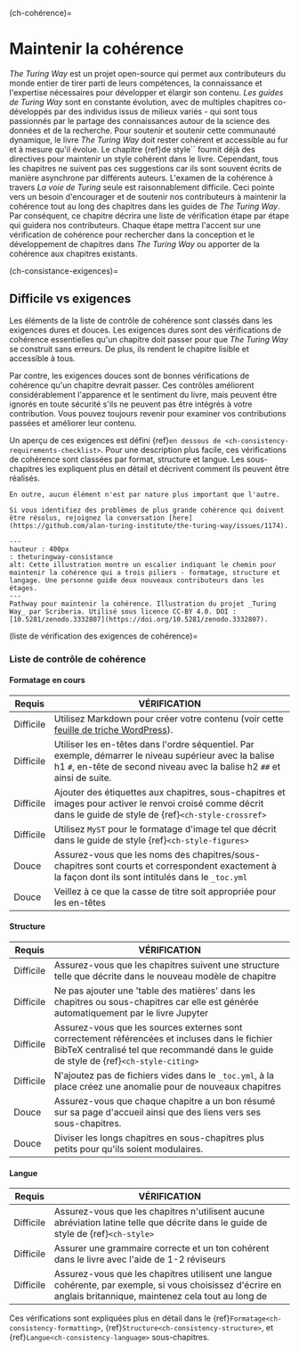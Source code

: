 (ch-cohérence)=
# Maintenir la cohérence

_The Turing Way_ est un projet open-source qui permet aux contributeurs du monde entier de tirer parti de leurs compétences, la connaissance et l'expertise nécessaires pour développer et élargir son contenu. _Les guides de Turing Way_ sont en constante évolution, avec de multiples chapitres co-développés par des individus issus de milieux variés - qui sont tous passionnés par le partage des connaissances autour de la science des données et de la recherche. Pour soutenir et soutenir cette communauté dynamique, le livre _The Turing Way_ doit rester cohérent et accessible au fur et à mesure qu'il évolue. Le chapitre {ref}de style`` fournit déjà des directives pour maintenir un style cohérent dans le livre. Cependant, tous les chapitres ne suivent pas ces suggestions car ils sont souvent écrits de manière asynchrone par différents auteurs. L'examen de la cohérence à travers _La voie de Turing_ seule est raisonnablement difficile. Ceci pointe vers un besoin d'encourager et de soutenir nos contributeurs à maintenir la cohérence tout au long des chapitres dans les guides de _The Turing Way_. Par conséquent, ce chapitre décrira une liste de vérification étape par étape qui guidera nos contributeurs. Chaque étape mettra l'accent sur une vérification de cohérence pour rechercher dans la conception et le développement de chapitres dans _The Turing Way_ ou apporter de la cohérence aux chapitres existants.

(ch-consistance-exigences)=
## Difficile vs exigences

Les éléments de la liste de contrôle de cohérence sont classés dans les exigences dures et douces. Les exigences dures sont des vérifications de cohérence essentielles qu'un chapitre doit passer pour que _The Turing Way_ se construit sans erreurs. De plus, ils rendent le chapitre lisible et accessible à tous.

Par contre, les exigences douces sont de bonnes vérifications de cohérence qu'un chapitre devrait passer. Ces contrôles améliorent considérablement l'apparence et le sentiment du livre, mais peuvent être ignorés en toute sécurité s'ils ne peuvent pas être intégrés à votre contribution. Vous pouvez toujours revenir pour examiner vos contributions passées et améliorer leur contenu.

Un aperçu de ces exigences est défini {ref}`en dessous de <ch-consistency-requirements-checklist>`. Pour une description plus facile, ces vérifications de cohérence sont classées par format, structure et langue. Les sous-chapitres les expliquent plus en détail et décrivent comment ils peuvent être réalisés.

```{important} Please note that these requirements are not exhaustive or definitive, and neither are their classifications rigid.
En outre, aucun élément n'est par nature plus important que l'autre.

Si vous identifiez des problèmes de plus grande cohérence qui doivent être résolus, rejoignez la conversation [here](https://github.com/alan-turing-institute/the-turing-way/issues/1174).

```

```{figure} ../figures/theturingway-consistency.jpg
---
hauteur : 400px
: theturingway-consistance
alt: Cette illustration montre un escalier indiquant le chemin pour maintenir la cohérence qui a trois piliers - formatage, structure et langage. Une personne guide deux nouveaux contributeurs dans les étages.
---
Pathway pour maintenir la cohérence. Illustration du projet _Turing Way_ par Scriberia. Utilisé sous licence CC-BY 4.0. DOI : [10.5281/zenodo.3332807](https://doi.org/10.5281/zenodo.3332807).
```

(liste de vérification des exigences de cohérence)=
### Liste de contrôle de cohérence

#### Formatage en cours

| Requis    | VÉRIFICATION                                                                                                                                                                                                       |
| --------- | ------------------------------------------------------------------------------------------------------------------------------------------------------------------------------------------------------------------ |
| Difficile | Utilisez Markdown pour créer votre contenu (voir cette [feuille de triche WordPress](https://wordpress.com/support/markdown-quick-reference/)).                                                                    |
| Difficile | Utiliser les en-têtes dans l'ordre séquentiel. Par exemple, démarrer le niveau supérieur avec la balise h1 `#`, en-tête de second niveau avec la balise h2 `##` et ainsi de suite.                                 |
| Difficile | Ajouter des étiquettes aux chapitres, sous-chapitres et images pour activer le renvoi croisé comme décrit dans le guide de style de {ref}`<ch-style-crossref>`                                               |
| Difficile | Utilisez `MyST` pour le formatage d'image tel que décrit dans le guide de style {ref}`<ch-style-figures>` | Utilisez des images de domaine public de moins de 1 Mo en taille et citez de manière appropriée. |
| Douce     | Assurez-vous que les noms des chapitres/sous-chapitres sont courts et correspondent exactement à la façon dont ils sont intitulés dans le `_toc.yml`                                                               |
| Douce     | Veillez à ce que la casse de titre soit appropriée pour les en-têtes | Capitalisez les premiers mots, derniers et "importants" de chaque titre; par exemple, "Blanche de neige et les Sept nains".                 |


#### Structure

| Requis    | VÉRIFICATION                                                                                                                                                                                  |
| --------- | --------------------------------------------------------------------------------------------------------------------------------------------------------------------------------------------- |
| Difficile | Assurez-vous que les chapitres suivent une structure telle que décrite dans le nouveau modèle de chapitre                                                                                     |
| Difficile | Ne pas ajouter une 'table des matières' dans les chapitres ou sous-chapitres car elle est générée automatiquement par le livre Jupyter                                                        |
| Difficile | Assurez-vous que les sources externes sont correctement référencées et incluses dans le fichier BibTeX centralisé tel que recommandé dans le guide de style de {ref}`<ch-style-citing>` |
| Difficile | N'ajoutez pas de fichiers vides dans le `_toc.yml`, à la place créez une anomalie pour de nouveaux chapitres                                                                                  |
| Douce     | Assurez-vous que chaque chapitre a un bon résumé sur sa page d'accueil ainsi que des liens vers ses sous-chapitres.                                                                           |
| Douce     | Diviser les longs chapitres en sous-chapitres plus petits pour qu'ils soient modulaires.                                                                                                      |


#### Langue

| Requis    | VÉRIFICATION                                                                                                                                                   |
| --------- | -------------------------------------------------------------------------------------------------------------------------------------------------------------- |
| Difficile | Assurez-vous que les chapitres n'utilisent aucune abréviation latine telle que décrite dans le guide de style de {ref}`<ch-style>`                       |
| Difficile | Assurer une grammaire correcte et un ton cohérent dans le livre avec l'aide de 1-2 réviseurs                                                                   |
| Difficile | Assurez-vous que les chapitres utilisent une langue cohérente, par exemple, si vous choisissez d'écrire en anglais britannique, maintenez cela tout au long de |

Ces vérifications sont expliquées plus en détail dans le {ref}`Formatage<ch-consistency-formatting>`, {ref}`Structure<ch-consistency-structure>`, et {ref}`Langue<ch-consistency-language>` sous-chapitres.
